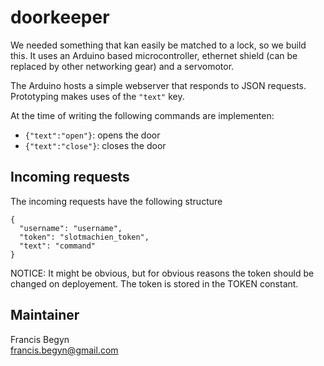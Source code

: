 # doorkeeper

We needed something that kan easily be matched to a lock, so we build this. It uses an Arduino
based microcontroller, ethernet shield (can be replaced by other networking gear) and a
servomotor.

The Arduino hosts a simple webserver that responds to JSON requests. Prototyping makes uses of
the `"text"` key.

At the time of writing the following commands are implementen:

* `{"text":"open"}`: opens the door
* `{"text":"close"}`: closes the door

## Incoming requests

The incoming requests have the following structure

```
{
  "username": "username",
  "token": "slotmachien_token",
  "text": "command"
}
```

NOTICE: It might be obvious, but for obvious reasons the token should be changed on deployement. The
token is stored in the TOKEN constant.


## Maintainer

Francis Begyn  
francis.begyn@gmail.com
